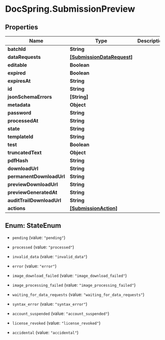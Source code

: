 # DocSpring.SubmissionPreview

## Properties

Name | Type | Description | Notes
------------ | ------------- | ------------- | -------------
**batchId** | **String** |  | 
**dataRequests** | [**[SubmissionDataRequest]**](SubmissionDataRequest.md) |  | 
**editable** | **Boolean** |  | 
**expired** | **Boolean** |  | 
**expiresAt** | **String** |  | 
**id** | **String** |  | 
**jsonSchemaErrors** | **[String]** |  | 
**metadata** | **Object** |  | 
**password** | **String** |  | 
**processedAt** | **String** |  | 
**state** | **String** |  | 
**templateId** | **String** |  | 
**test** | **Boolean** |  | 
**truncatedText** | **Object** |  | 
**pdfHash** | **String** |  | 
**downloadUrl** | **String** |  | 
**permanentDownloadUrl** | **String** |  | 
**previewDownloadUrl** | **String** |  | 
**previewGeneratedAt** | **String** |  | 
**auditTrailDownloadUrl** | **String** |  | 
**actions** | [**[SubmissionAction]**](SubmissionAction.md) |  | 



## Enum: StateEnum


* `pending` (value: `"pending"`)

* `processed` (value: `"processed"`)

* `invalid_data` (value: `"invalid_data"`)

* `error` (value: `"error"`)

* `image_download_failed` (value: `"image_download_failed"`)

* `image_processing_failed` (value: `"image_processing_failed"`)

* `waiting_for_data_requests` (value: `"waiting_for_data_requests"`)

* `syntax_error` (value: `"syntax_error"`)

* `account_suspended` (value: `"account_suspended"`)

* `license_revoked` (value: `"license_revoked"`)

* `accidental` (value: `"accidental"`)




